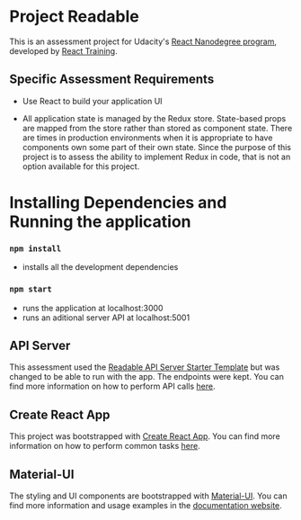 # Project Readable

This is an assessment project for Udacity's [React Nanodegree program](https://www.udacity.com/course/react-nanodegree--nd019), developed by [React Training](https://reacttraining.com).

## Specific Assessment Requirements
* Use React to build your application UI

* All application state is managed by the Redux store. State-based props are mapped from the store rather than stored as component state. There are times in production environments when it is appropriate to have components own some part of their own state. Since the purpose of this project is to assess the ability to implement Redux in code, that is not an option available for this project.


# Installing Dependencies and Running the application

### `npm install`
* installs all the development dependencies

### `npm start`
* runs the application at localhost:3000 
* runs an aditional server API at localhost:5001

## API Server
This assessment used the [Readable API Server Starter Template](https://github.com/udacity/reactnd-project-readable-starter) but was changed to be able to run with the app. 
The endpoints were kept. You can find more information on how to perform API calls [here](https://github.com/udacity/reactnd-project-readable-starter/tree/master/api-server).

## Create React App
This project was bootstrapped with [Create React App](https://github.com/facebookincubator/create-react-app). You can find more information on how to perform common tasks [here](https://github.com/facebookincubator/create-react-app/blob/master/packages/react-scripts/template/README.md).

## Material-UI
The styling and UI components are bootstrapped with [Material-UI](https://github.com/callemall/material-ui/tree/v1-beta). You can find more information and usage examples in the [documentation website](https://material-ui-1dab0.firebaseapp.com/).

